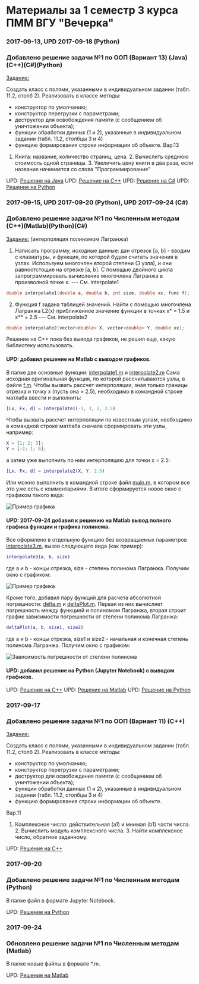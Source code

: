 # Материалы за 1 семестр 3 курса ПММ ВГУ "Вечерка"

### 2017-09-13, UPD 2017-09-18 (Python)

### Добавлено решение задачи №1 по ООП (Вариант 13) (Java)(С++)(C#)(Python)
[Задание:](https://github.com/hroniko/AMM_3_Kurs_2017/blob/master/OOP/lab01/%D0%97%D0%B0%D0%B4%D0%B0%D0%BD%D0%B8%D0%B501.txt)

Создать класс с полями, указанными в индивидуальном задании (табл. 11.2, столб 2).
Реализовать в классе методы:
- конструктор по умолчанию;
- конструктор перегрузки с параметрами;
- деструктор для освобождения памяти (с сообщением об уничтожении объекта);
- функции обработки данных (1 и 2), указанные в индивидуальном задании (табл. 11.2, столбцы 3 и 4)
- функцию формирования строки информации об объекте.
Вар.13
1. Книга: название, количество страниц, цена. 2. Вычислить среднюю стоимость одной страницы. 3. Увеличить цену книги в два раза, если название начинается со слова "Программирование"

UPD: [Решение на Java](https://github.com/hroniko/AMM_3_Kurs_2017/tree/master/OOP/lab01/java)
UPD: [Решение на С++](https://github.com/hroniko/AMM_3_Kurs_2017/tree/master/OOP/lab01/c%2B%2B)
UPD: [Решение на С#](https://github.com/hroniko/AMM_3_Kurs_2017/tree/master/OOP/lab01/c%23/lab01)
UPD: [Решение на Python](https://github.com/hroniko/AMM_3_Kurs_2017/tree/master/OOP/lab01/py)

### 2017-09-15, UPD 2017-09-20 (Python), UPD 2017-09-24 (C#)
### Добавлено решение задачи №1 по Численным методам (С++)(Matlab)(Python)(C#)
[Задание:](https://github.com/hroniko/AMM_3_Kurs_2017/blob/master/NM/Lab01/%D0%97%D0%B0%D0%B4%D0%B0%D0%BD%D0%B8%D0%B501.txt)
(интерполяция полиномом Лагранжа)

1. Написать программу, исходные данные: дан отрезок [a, b] - вводим с клавиатуры,
и функция, по которой будем считать значения в узлах. Используем многочлен второй степени (3 узла),
и они равноотстощие на отрезке [a, b]. С помощью двойного цикла запрограммировать вычисление
многочлена Лагранжа в произволной точке x. --- См. interpolate1

```cpp
double interpolate1(double a, double b, int size, double xx, func f);
```

2. Функция f задана таблицей значений. Найти с помощью многочлена Лагранжа L2(x) приближенное значение
функции в точках x* = 1.5 и x** = 2.5  --- См. interpolate2

```cpp
double interpolate2(vector<double> X, vector<double> Y, double xx);
```

Решение на C++ пока без вывода графиков, не решил еще, какую библиотеку использовать.

#### UPD: добавил решение на Matlab с выводом графиков.
В папке две основные функции: [interpolate1.m](https://github.com/hroniko/AMM_3_Kurs_2017/tree/master/NM/Lab01/matlab/interpolate1.m) и [interpolate2.m](https://github.com/hroniko/AMM_3_Kurs_2017/tree/master/NM/Lab01/matlab/interpolate2.m)
Сама исходная оригинальная функция, по которой рассчитываются узлы, в файле [f.m](https://github.com/hroniko/AMM_3_Kurs_2017/tree/master/NM/Lab01/matlab/f.m). 
Чтобы вызвать рассчет интерполяции, зная только границы отрезка и точку x (пусть она = 2.5), необходимо в командной строке матлаба ввести и выполнить:
```matlab
[Lx, Fx, d] = interpolate1(-1, 3, 2, 2.5)
```
Чтобы вызвать рассчет интерполяции по известным узлам, необходимо в командной строке матлаба сначала сформировать эти узлы, например:
```matlab
X = [1; 2; 3];
Y = [-2; 1; 6];
```
а затем уже выполнить по ним интерполяцию для точки x = 2.5:
```matlab
[Lx, Fx, d] = interpolate2(X, Y, 2.5)
```
Или можно выполнить в командной строке файл [main.m](https://github.com/hroniko/AMM_3_Kurs_2017/tree/master/NM/Lab01/matlab/main.m), в котором все это уже есть с комментариями.
В итоге сформируется новое окно с графиком такого вида:

![Пример графика](https://github.com/hroniko/AMM_3_Kurs_2017/raw/master/NM/Lab01/matlab/img/figure1.png)

#### UPD: 2017-09-24 добавил к решению на Matlab вывод полного графика функции и графика полинома.
Все оформлено в отдельную функцию без возвращаемых параметров [interpolate3.m](https://github.com/hroniko/AMM_3_Kurs_2017/tree/master/NM/Lab01/matlab/interpolate3.m), вызов следующего вида (как пример):

```matlab
interpolate3(a, b, size)
```
где a и b - концы отрезка, size - степень полинома Лагранжа.
Получим окно с графиком:

![Пример графика](https://github.com/hroniko/AMM_3_Kurs_2017/raw/master/NM/Lab01/matlab/img/figure2.png)

Кроме того, добавил пару функций для расчета абсолютной погрешности: [delta.m](https://github.com/hroniko/AMM_3_Kurs_2017/tree/master/NM/Lab01/matlab/delta.m) и [deltaPlot.m](https://github.com/hroniko/AMM_3_Kurs_2017/tree/master/NM/Lab01/matlab/deltaPlot.m). Первая из них вычисляет погрешность между функцией и полиномом Лагранжа, вторая строит график зависимости погрешности от степени полинома Лагранжа:

```matlab
deltaPlot(a, b, size1, size2)
```
где a и b - концы отрезка, size1 и size2 - начальная и конечная степень полинома Лагранжа.
Получим окно с графиком:

![Зависимость погрешности от степени полинома](https://github.com/hroniko/AMM_3_Kurs_2017/raw/master/NM/Lab01/matlab/img/figure3.png)

#### UPD: добавил решение на Python (Jupyter Notebook) с выводом графиков.

UPD: [Решение на С++](https://github.com/hroniko/AMM_3_Kurs_2017/tree/master/NM/Lab01/c%2B%2B)
UPD: [Решение на Matlab](https://github.com/hroniko/AMM_3_Kurs_2017/tree/master/NM/Lab01/matlab)
UPD: [Решение на Python](https://github.com/hroniko/AMM_3_Kurs_2017/tree/master/NM/Lab01/py/Lab01.ipynb)

### 2017-09-17

### Добавлено решение задачи №1 по ООП (Вариант 11) (С++)
[Задание:](https://github.com/hroniko/AMM_3_Kurs_2017/blob/master/OOP/lab01z/%D0%97%D0%B0%D0%B4%D0%B0%D0%BD%D0%B8%D0%B501.txt)

Создать класс с полями, указанными в индивидуальном задании (табл. 11.2, столб 2).
Реализовать в классе методы:
- конструктор по умолчанию;
- конструктор перегрузки с параметрами;
- деструктор для освобождения памяти (с сообщением об уничтожении объекта);
- функции обработки данных (1 и 2), указанные в индивидуальном задании (табл. 11.2, столбцы 3 и 4)
- функцию формирования строки информации об объекте.

Вар.11
1. Комплексное число: действительная (a1) и мнимая (b1) части числа. 2. Вычислить модуль комплексного числа. 3. Найти комплексное число, обратное заданному.

UPD: [Решение на С++](https://github.com/hroniko/AMM_3_Kurs_2017/tree/master/OOP/lab01z/c%2B%2B)

### 2017-09-20

### Добавлено решение задачи №1 по Численным методам (Python)

В папке файл в формате Jupyter Notebook.

UPD: [Решение на Python](https://github.com/hroniko/AMM_3_Kurs_2017/tree/master/NM/Lab01/py/Lab01.ipynb)

### 2017-09-24

### Обновлено решение задачи №1 по Численным методам (Matlab)

В папке новые файлы в формате *.m.

UPD: [Решение на Matlab](https://github.com/hroniko/AMM_3_Kurs_2017/tree/master/NM/Lab01/matlab)